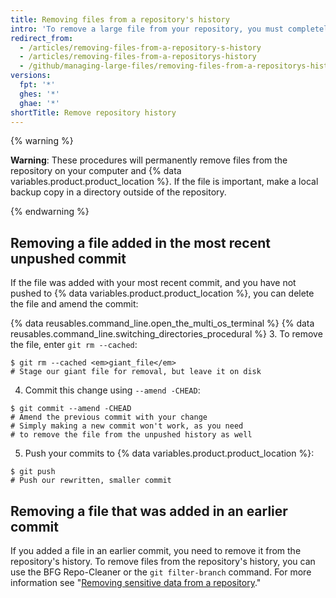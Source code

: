 ```yaml
---
title: Removing files from a repository's history
intro: 'To remove a large file from your repository, you must completely remove it from your local repository and from {% data variables.product.product_location %}.'
redirect_from:
  - /articles/removing-files-from-a-repository-s-history
  - /articles/removing-files-from-a-repositorys-history
  - /github/managing-large-files/removing-files-from-a-repositorys-history
versions:
  fpt: '*'
  ghes: '*'
  ghae: '*'
shortTitle: Remove repository history
---
```

{% warning %}

**Warning**: These procedures will permanently remove files from the repository on your computer and {% data variables.product.product_location %}. If the file is important, make a local backup copy in a directory outside of the repository.

{% endwarning %}

## Removing a file added in the most recent unpushed commit

If the file was added with your most recent commit, and you have not pushed to {% data variables.product.product_location %}, you can delete the file and amend the commit:

{% data reusables.command_line.open_the_multi_os_terminal %}
{% data reusables.command_line.switching_directories_procedural %}
3. To remove the file, enter `git rm --cached`:
  ```shell
  $ git rm --cached <em>giant_file</em>
  # Stage our giant file for removal, but leave it on disk
  ```
4. Commit this change using `--amend -CHEAD`:
  ```shell
  $ git commit --amend -CHEAD
  # Amend the previous commit with your change
  # Simply making a new commit won't work, as you need
  # to remove the file from the unpushed history as well
  ```
5. Push your commits to {% data variables.product.product_location %}:
  ```shell
  $ git push
  # Push our rewritten, smaller commit
  ```

## Removing a file that was added in an earlier commit

If you added a file in an earlier commit, you need to remove it from the repository's history. To remove files from the repository's history, you can use the BFG Repo-Cleaner or the `git filter-branch` command. For more information see "[Removing sensitive data from a repository](/github/authenticating-to-github/removing-sensitive-data-from-a-repository)."
